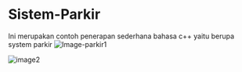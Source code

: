 # Sistem-Parkir

Ini merupakan contoh penerapan sederhana bahasa c++ yaitu berupa system parkir
![Image-parkir1](https://github.com/Doniirawan5/Sistem-Parkir/assets/137129851/94b85ba0-5ee8-4900-822a-c69096036526)

![image2](https://github.com/Doniirawan5/Sistem-Parkir/assets/137129851/f31dbb37-c521-42b7-a022-ac602e695233)
